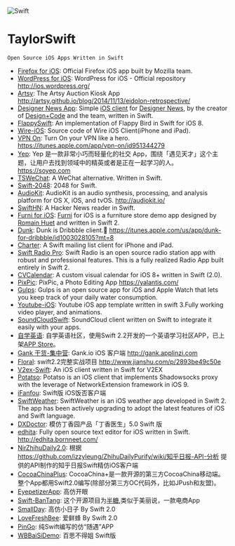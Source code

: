 ![Swift](https://camo.githubusercontent.com/de32b354687f1cd9b05a89e4aa03c7f2d311f294/68747470733a2f2f73776966742e6f72672f6173736574732f696d616765732f73776966742e737667)
# TaylorSwift
    Open Source iOS Apps Written in Swift
    
* [Firefox for iOS](https://github.com/mozilla/firefox-ios): Official Firefox iOS app built by Mozilla team.
* [WordPress for iOS](https://github.com/wordpress-mobile/WordPress-iOS): WordPress for iOS - Official repository http://ios.wordpress.org/
* [Artsy](https://github.com/artsy/eidolon): The Artsy Auction Kiosk App http://artsy.github.io/blog/2014/11/13/eidolon-retrospective/
* [Designer News App](https://github.com/MengTo/DesignerNewsApp): Simple [iOS client](https://itunes.apple.com/us/app/designer-news-app/id879990495?ls=1&mt=8) for [Designer News](https://news.layervault.com), by the creator of [Design+Code](http://designcode.io) and the team, written in Swift.
* [FlappySwift](https://github.com/fullstackio/FlappySwift): An implementation of Flappy Bird in Swift for iOS 8.
* [Wire-iOS](https://github.com/wireapp/wire-ios): Source code of Wire iOS Client(iPhone and iPad).
* [VPN On](https://github.com/lexrus/VPNOn): Turn On your VPN like a hero. https://itunes.apple.com/app/vpn-on/id951344279
* [Yep](https://github.com/CatchChat/Yep): Yep 是一款非常小巧而轻量化的社交 App，围绕「遇见天才」这个主题，让用户去找到领域中的精英或者是正在一起学习的人。 https://soyep.com
* [TSWeChat](https://github.com/hilen/TSWeChat): A WeChat alternative. Written in Swift.
* [Swift-2048](https://github.com/austinzheng/swift-2048): 2048 for Swift.
* [AudioKit](https://github.com/audiokit/AudioKit): AudioKit is an audio synthesis, processing, and analysis platform for OS X, iOS, and tvOS. http://audiokit.io/
* [SwiftHN](https://github.com/Dimillian/SwiftHN): A Hacker News reader in Swift.
* [Furni for iOS](https://github.com/twitterdev/furni-ios): [Furni](http://furni.xyz) for iOS is a furniture store demo app designed by [Romain Huet](https://twitter.com/romainhuet) and written in Swift 2.
* [Dunk](https://github.com/naoyashiga/Dunk): Dunk is Dribbble client.🏀 https://itunes.apple.com/us/app/dunk-for-dribbble/id1003028105?mt=8
* [Charter](https://github.com/matthewpalmer/Charter): A Swift mailing list client for iPhone and iPad.
* [Swift Radio Pro](https://github.com/swiftcodex/Swift-Radio-Pro): Swift Radio is an open source radio station app with robust and professional features. This is a fully realized Radio App built entirely in Swift 2.
* [CVCalendar](https://github.com/Mozharovsky/CVCalendar): A custom visual calendar for iOS 8+ written in Swift (2.0).
* [PixPic](https://github.com/Yalantis/PixPic): PixPic, a Photo Editing App https://yalantis.com/
* [Gulps](https://github.com/FancyPixel/gulps): Gulps is an open source app for iOS and Apple Watch that lets you keep track of your daily water consumption.
* [Youtube-iOS](https://github.com/aslanyanhaik/youtube-iOS): Youtube iOS app template written in swift 3.Fully working video player, and animations.
* [SoundCloudSwift](https://github.com/pepibumur/SoundCloudSwift): SoundCloud client written on Swift to integrate it easily with your apps.
* [自学英语](https://github.com/6ag/EnglishCommunity-swift): 自学英语社区，使用Swift 2.2开发的一个英语学习社区APP，已上架[APP Store](https://itunes.apple.com/app/id1146271758)。
* [Gank 干货-集中营](https://github.com/teddylong/iOSGank): Gank.io iOS 客户端 http://gank.applinzi.com
* [Floral](https://github.com/SunLiner/Floral): swift2.2完整实战项目 http://www.jianshu.com/p/2893be49c50e
* [V2ex-Swift](https://github.com/Finb/V2ex-Swift): An iOS client written in Swift for V2EX
* [Potatso](https://github.com/shadowsocks/Potatso): Potatso is an iOS client that implements Shadowsocks proxy with the leverage of NetworkExtension framework in iOS 9.
* [iFanfou](https://github.com/GesanTung/iFanfou): Swift版 iOS饭否客户端
* [SwiftWeather](https://github.com/JakeLin/SwiftWeather): SwiftWeather is an iOS weather app developed in Swift 2. The app has been actively upgrading to adopt the latest features of iOS and Swift language.
* [DXDoctor](https://github.com/iostalks/DXDoctor): 模仿丁香园产品「丁香医生」5.0 Swift 版
* [edhita](https://github.com/tnantoka/edhita): Fully open source text editor for iOS written in Swift. http://edhita.bornneet.com/
* [NirZhihuDaily2.0](https://github.com/zpz1237/NirZhihuDaily2.0): 根据 https://github.com/izzyleung/ZhihuDailyPurify/wiki/知乎日报-API-分析 提供的API制作的知乎日报Swift精仿iOS客户端
* [CocoaChinaPlus](https://github.com/zixun/CocoaChinaPlus): CocoaChina+是一款开源的第三方CocoaChina移动端。整个App都用Swift2.0编写(除部分第三方OC代码外，比如JPush和友盟)。
* [EyepetizerApp](https://github.com/lyimin/EyepetizerApp): 高仿开眼
* [Swift-BanTang](https://github.com/jiachenmu/Swift-BanTang): 这个开源项目为[半糖](http://www.ibantang.com),类似于美丽说，一款电商App
* [SmallDay](https://github.com/ZhongTaoTian/SmallDay): 高仿小日子 By Swift 2.0
* [LoveFreshBee](https://github.com/ZhongTaoTian/LoveFreshBeen): 爱鲜蜂 By Swift 2.0
* [PinGo](https://github.com/gaowanli/PinGo): 纯Swift编写的仿“随遇”APP
* [WBBaiSiDemo](https://github.com/chatwyn/WBBaiSiDemo): 百思不得姐 Swift版


